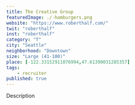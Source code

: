 ```yaml
---
title: The Creative Group
featuredImage: ./-hamburgers.png
website: "https://www.roberthalf.com/"
twit: "roberthalf"
inst: "roberthalf"
category: "T"
city: "Seattle"
neighborhood: "Downtown"
size: "Large (41-100)"
place: [-122.33152911076994,47.61390031285357]
tags:
    - recruiter
published: true
---
```


Description
